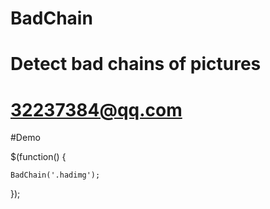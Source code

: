 # BadChain
# Detect bad chains of pictures
# 32237384@qq.com

#Demo

$(function() {

	BadChain('.hadimg');
	
});
